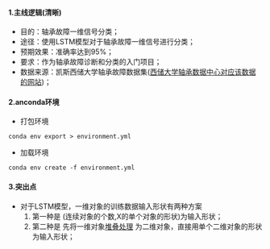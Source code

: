 #### 1.主线逻辑(清晰)
- 目的：轴承故障一维信号分类；
- 途径：使用LSTM模型对于轴承故障一维信号进行分类；
- 预期效果：准确率达到95%；
- 要求：作为轴承故障诊断和分类的入门项目；
- 数据来源：凯斯西储大学轴承故障数据集([西储大学轴承数据中心对应该数据的网站](https://link.csdn.net/?target=https%3A%2F%2Fengineering.case.edu%2Fbearingdatacenter%2Fwelcome))；
#### 2.anconda环境
- 打包环境

``conda env export > environment.yml``
- 加载环境

``conda env create -f environment.yml``

#### 3.突出点

- 对于LSTM模型，一维对象的训练数据输入形状有两种方案
  1. 第一种是 (连续对象的个数,X的单个对象的形状)为输入形状；
  2. 第二种是 先将一维对象[堆叠处理](LSTM/TRY.ipynb)
为二维对象，直接用单个二维对象的形状为输入形状；
